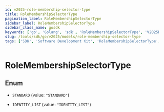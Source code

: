 ```yaml
---
id: v2025-role-membership-selector-type
title: RoleMembershipSelectorType
pagination_label: RoleMembershipSelectorType
sidebar_label: RoleMembershipSelectorType
sidebar_class_name: gosdk
keywords: ['go', 'Golang', 'sdk', 'RoleMembershipSelectorType', 'V2025RoleMembershipSelectorType'] 
slug: /tools/sdk/go/v2025/models/role-membership-selector-type
tags: ['SDK', 'Software Development Kit', 'RoleMembershipSelectorType', 'V2025RoleMembershipSelectorType']
---
```


# RoleMembershipSelectorType

## Enum


* `STANDARD` (value: `"STANDARD"`)

* `IDENTITY_LIST` (value: `"IDENTITY_LIST"`)



